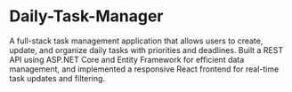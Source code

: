 # Daily-Task-Manager
A full-stack task management application that allows users to create, update, and organize daily tasks with priorities and deadlines. Built a REST API using ASP.NET Core and Entity Framework for efficient data management, and implemented a responsive React frontend for real-time task updates and filtering.
